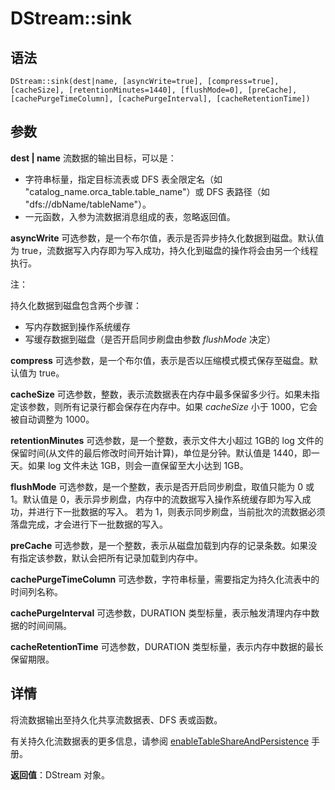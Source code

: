# DStream::sink

## 语法

`DStream::sink(dest|name, [asyncWrite=true], [compress=true], [cacheSize],
[retentionMinutes=1440], [flushMode=0], [preCache], [cachePurgeTimeColumn],
[cachePurgeInterval], [cacheRetentionTime])`

## 参数

**dest | name** 流数据的输出目标，可以是：

* 字符串标量，指定目标流表或 DFS 表全限定名（如 "catalog\_name.orca\_table.table\_name"）或 DFS 表路径（如
  "dfs://dbName/tableName"）。
* 一元函数，入参为流数据消息组成的表，忽略返回值。

**asyncWrite** 可选参数，是一个布尔值，表示是否异步持久化数据到磁盘。默认值为
true，流数据写入内存即为写入成功，持久化到磁盘的操作将会由另一个线程执行。

注：

持久化数据到磁盘包含两个步骤：

* 写内存数据到操作系统缓存
* 写缓存数据到磁盘（是否开启同步刷盘由参数 *flushMode* 决定）

**compress** 可选参数，是一个布尔值，表示是否以压缩模式模式保存至磁盘。默认值为 true。

**cacheSize** 可选参数，整数，表示流数据表在内存中最多保留多少行。如果未指定该参数，则所有记录行都会保存在内存中。如果
*cacheSize* 小于 1000，它会被自动调整为 1000。

**retentionMinutes** 可选参数，是一个整数，表示文件大小超过 1GB的 log
文件的保留时间(从文件的最后修改时间开始计算)，单位是分钟。默认值是 1440，即一天。如果 log 文件未达 1GB，则会一直保留至大小达到 1GB。

**flushMode** 可选参数，是一个整数，表示是否开启同步刷盘，取值只能为 0 或 1。默认值是
0，表示异步刷盘，内存中的流数据写入操作系统缓存即为写入成功，并进行下一批数据的写入。 若为
1，则表示同步刷盘，当前批次的流数据必须落盘完成，才会进行下一批数据的写入。

**preCache** 可选参数，是一个整数，表示从磁盘加载到内存的记录条数。如果没有指定该参数，默认会把所有记录加载到内存中。

**cachePurgeTimeColumn** 可选参数，字符串标量，需要指定为持久化流表中的时间列名称。

**cachePurgeInterval** 可选参数，DURATION 类型标量，表示触发清理内存中数据的时间间隔。

**cacheRetentionTime** 可选参数，DURATION
类型标量，表示内存中数据的最长保留期限。

## 详情

将流数据输出至持久化共享流数据表、DFS 表或函数。

有关持久化流数据表的更多信息，请参阅 [enableTableShareAndPersistence](../e/enableTableShareAndPersistence.html) 手册。

**返回值**：DStream 对象。

